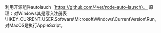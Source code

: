 利用开源组件autolauch（https://github.com/4ver/node-auto-launch）。
原理：对Windows其是写入注册表\HKEY_CURRENT_USER\Software\Microsoft\Windows\CurrentVersion\Run，对MacOS是执行AppleScript。
